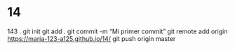 # 14
143
.
git init
git add .
git commit -m “Mi primer commit” 
git remote add origin  https://maria-123-a125.github.io/14/
git push origin master
